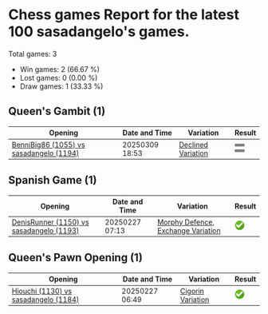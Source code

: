 # Chess games Report for the latest 100 sasadangelo's games.

Total games: 3
- Win games: 2 (66.67 %)
- Lost games: 0 (0.00 %)
- Draw games: 1 (33.33 %)

## Queen's Gambit (1)

| Opening | Date and Time | Variation | Result |
|---------|---------------|-----------|--------|
| [BenniBig86 (1055) vs sasadangelo (1194)](https://www.chess.com/game/daily/785025845) | 20250309 18:53 | [Declined Variation](https://www.chess.com/openings/Queens-Gambit-Declined) | ![Draw](img/draw.png) |

## Spanish Game (1)

| Opening | Date and Time | Variation | Result |
|---------|---------------|-----------|--------|
| [DenisRunner (1150) vs sasadangelo (1193)](https://www.chess.com/game/daily/780117091) | 20250227 07:13 | [Morphy Defence, Exchange Variation](https://www.chess.com/openings/Ruy-Lopez-Opening-Morphy-Defense-Exchange-Normal-Variation) | ![Win](img/win.png) |

## Queen's Pawn Opening (1)

| Opening | Date and Time | Variation | Result |
|---------|---------------|-----------|--------|
| [Hiouchi (1130) vs sasadangelo (1184)](https://www.chess.com/game/daily/780111335) | 20250227 06:49 | [Cigorin Variation](https://www.chess.com/openings/Queens-Pawn-Opening-Chigorin-Variation...4.Nb5-Na6-5.e3-c6-6.Nc3) | ![Win](img/win.png) |
